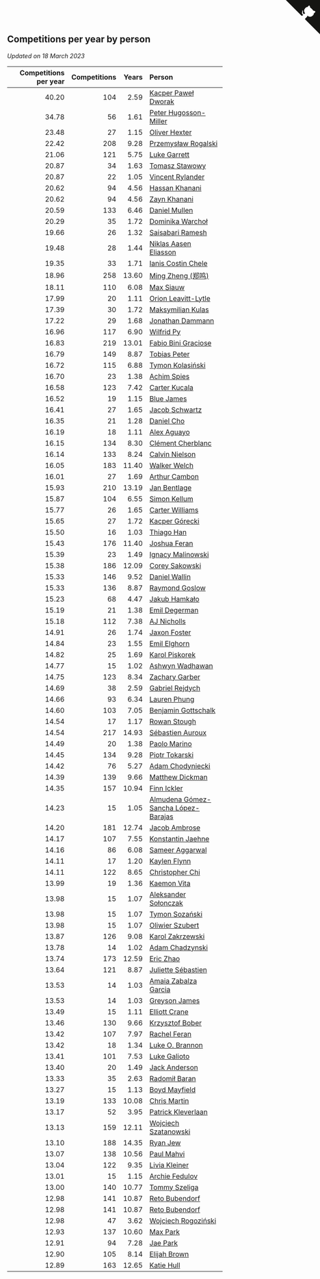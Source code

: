 ## Competitions per year by person

*Updated on 18 March 2023*

| Competitions per year | Competitions | Years | Person |
| ---: | ---: | ---: | :--- |
| 40.20 | 104 | 2.59 | [Kacper Paweł Dworak](https://www.worldcubeassociation.org/persons/2020DWOR01) |
| 34.78 | 56 | 1.61 | [Peter Hugosson-Miller](https://www.worldcubeassociation.org/persons/2021HUGO01) |
| 23.48 | 27 | 1.15 | [Oliver Hexter](https://www.worldcubeassociation.org/persons/2022HEXT01) |
| 22.42 | 208 | 9.28 | [Przemysław Rogalski](https://www.worldcubeassociation.org/persons/2013ROGA02) |
| 21.06 | 121 | 5.75 | [Luke Garrett](https://www.worldcubeassociation.org/persons/2017GARR05) |
| 20.87 | 34 | 1.63 | [Tomasz Stawowy](https://www.worldcubeassociation.org/persons/2021STAW01) |
| 20.87 | 22 | 1.05 | [Vincent Rylander](https://www.worldcubeassociation.org/persons/2022RYLA01) |
| 20.62 | 94 | 4.56 | [Hassan Khanani](https://www.worldcubeassociation.org/persons/2018KHAN26) |
| 20.62 | 94 | 4.56 | [Zayn Khanani](https://www.worldcubeassociation.org/persons/2018KHAN28) |
| 20.59 | 133 | 6.46 | [Daniel Mullen](https://www.worldcubeassociation.org/persons/2016MULL04) |
| 20.29 | 35 | 1.72 | [Dominika Warchoł](https://www.worldcubeassociation.org/persons/2021WARC01) |
| 19.66 | 26 | 1.32 | [Saisabari Ramesh](https://www.worldcubeassociation.org/persons/2021RAME01) |
| 19.48 | 28 | 1.44 | [Niklas Aasen Eliasson](https://www.worldcubeassociation.org/persons/2021ELIA01) |
| 19.35 | 33 | 1.71 | [Ianis Costin Chele](https://www.worldcubeassociation.org/persons/2021CHEL01) |
| 18.96 | 258 | 13.60 | [Ming Zheng (郑鸣)](https://www.worldcubeassociation.org/persons/2009ZHEN11) |
| 18.11 | 110 | 6.08 | [Max Siauw](https://www.worldcubeassociation.org/persons/2017SIAU02) |
| 17.99 | 20 | 1.11 | [Orion Leavitt-Lytle](https://www.worldcubeassociation.org/persons/2022LEAV01) |
| 17.39 | 30 | 1.72 | [Maksymilian Kulas](https://www.worldcubeassociation.org/persons/2021KULA02) |
| 17.22 | 29 | 1.68 | [Jonathan Dammann](https://www.worldcubeassociation.org/persons/2021DAMM01) |
| 16.96 | 117 | 6.90 | [Wilfrid Py](https://www.worldcubeassociation.org/persons/2016PYWI01) |
| 16.83 | 219 | 13.01 | [Fabio Bini Graciose](https://www.worldcubeassociation.org/persons/2010GRAC02) |
| 16.79 | 149 | 8.87 | [Tobias Peter](https://www.worldcubeassociation.org/persons/2014PETE03) |
| 16.72 | 115 | 6.88 | [Tymon Kolasiński](https://www.worldcubeassociation.org/persons/2016KOLA02) |
| 16.70 | 23 | 1.38 | [Achim Spies](https://www.worldcubeassociation.org/persons/2021SPIE01) |
| 16.58 | 123 | 7.42 | [Carter Kucala](https://www.worldcubeassociation.org/persons/2015KUCA01) |
| 16.52 | 19 | 1.15 | [Blue James](https://www.worldcubeassociation.org/persons/2022JAME01) |
| 16.41 | 27 | 1.65 | [Jacob Schwartz](https://www.worldcubeassociation.org/persons/2021SCHW01) |
| 16.35 | 21 | 1.28 | [Daniel Cho](https://www.worldcubeassociation.org/persons/2021CHOD01) |
| 16.19 | 18 | 1.11 | [Alex Aguayo](https://www.worldcubeassociation.org/persons/2022AGUA01) |
| 16.15 | 134 | 8.30 | [Clément Cherblanc](https://www.worldcubeassociation.org/persons/2014CHER05) |
| 16.14 | 133 | 8.24 | [Calvin Nielson](https://www.worldcubeassociation.org/persons/2014NIEL03) |
| 16.05 | 183 | 11.40 | [Walker Welch](https://www.worldcubeassociation.org/persons/2011WELC01) |
| 16.01 | 27 | 1.69 | [Arthur Cambon](https://www.worldcubeassociation.org/persons/2021CAMB01) |
| 15.93 | 210 | 13.19 | [Jan Bentlage](https://www.worldcubeassociation.org/persons/2010BENT01) |
| 15.87 | 104 | 6.55 | [Simon Kellum](https://www.worldcubeassociation.org/persons/2016KELL12) |
| 15.77 | 26 | 1.65 | [Carter Williams](https://www.worldcubeassociation.org/persons/2021WILL06) |
| 15.65 | 27 | 1.72 | [Kacper Górecki](https://www.worldcubeassociation.org/persons/2021GORE01) |
| 15.50 | 16 | 1.03 | [Thiago Han](https://www.worldcubeassociation.org/persons/2022HANT01) |
| 15.43 | 176 | 11.40 | [Joshua Feran](https://www.worldcubeassociation.org/persons/2011FERA01) |
| 15.39 | 23 | 1.49 | [Ignacy Malinowski](https://www.worldcubeassociation.org/persons/2021MALI02) |
| 15.38 | 186 | 12.09 | [Corey Sakowski](https://www.worldcubeassociation.org/persons/2011SAKO01) |
| 15.33 | 146 | 9.52 | [Daniel Wallin](https://www.worldcubeassociation.org/persons/2013WALL03) |
| 15.33 | 136 | 8.87 | [Raymond Goslow](https://www.worldcubeassociation.org/persons/2014GOSL01) |
| 15.23 | 68 | 4.47 | [Jakub Hamkało](https://www.worldcubeassociation.org/persons/2018HAMK01) |
| 15.19 | 21 | 1.38 | [Emil Degerman](https://www.worldcubeassociation.org/persons/2021DEGE01) |
| 15.18 | 112 | 7.38 | [AJ Nicholls](https://www.worldcubeassociation.org/persons/2015NICH04) |
| 14.91 | 26 | 1.74 | [Jaxon Foster](https://www.worldcubeassociation.org/persons/2021FOST01) |
| 14.84 | 23 | 1.55 | [Emil Elghorn](https://www.worldcubeassociation.org/persons/2021ELGH01) |
| 14.82 | 25 | 1.69 | [Karol Piskorek](https://www.worldcubeassociation.org/persons/2021PISK01) |
| 14.77 | 15 | 1.02 | [Ashwyn Wadhawan](https://www.worldcubeassociation.org/persons/2022WADH02) |
| 14.75 | 123 | 8.34 | [Zachary Garber](https://www.worldcubeassociation.org/persons/2014GARB01) |
| 14.69 | 38 | 2.59 | [Gabriel Rejdych](https://www.worldcubeassociation.org/persons/2020REJD01) |
| 14.66 | 93 | 6.34 | [Lauren Phung](https://www.worldcubeassociation.org/persons/2016PHUN02) |
| 14.60 | 103 | 7.05 | [Benjamin Gottschalk](https://www.worldcubeassociation.org/persons/2016GOTT01) |
| 14.54 | 17 | 1.17 | [Rowan Stough](https://www.worldcubeassociation.org/persons/2022STOU01) |
| 14.54 | 217 | 14.93 | [Sébastien Auroux](https://www.worldcubeassociation.org/persons/2008AURO01) |
| 14.49 | 20 | 1.38 | [Paolo Marino](https://www.worldcubeassociation.org/persons/2021MARI04) |
| 14.45 | 134 | 9.28 | [Piotr Tokarski](https://www.worldcubeassociation.org/persons/2013TOKA01) |
| 14.42 | 76 | 5.27 | [Adam Chodyniecki](https://www.worldcubeassociation.org/persons/2017CHOD02) |
| 14.39 | 139 | 9.66 | [Matthew Dickman](https://www.worldcubeassociation.org/persons/2013DICK01) |
| 14.35 | 157 | 10.94 | [Finn Ickler](https://www.worldcubeassociation.org/persons/2012ICKL01) |
| 14.23 | 15 | 1.05 | [Almudena Gómez-Sancha López-Barajas](https://www.worldcubeassociation.org/persons/2022GOME03) |
| 14.20 | 181 | 12.74 | [Jacob Ambrose](https://www.worldcubeassociation.org/persons/2010AMBR01) |
| 14.17 | 107 | 7.55 | [Konstantin Jaehne](https://www.worldcubeassociation.org/persons/2015JAEH01) |
| 14.16 | 86 | 6.08 | [Sameer Aggarwal](https://www.worldcubeassociation.org/persons/2017AGGA01) |
| 14.11 | 17 | 1.20 | [Kaylen Flynn](https://www.worldcubeassociation.org/persons/2022FLYN01) |
| 14.11 | 122 | 8.65 | [Christopher Chi](https://www.worldcubeassociation.org/persons/2014CHIC01) |
| 13.99 | 19 | 1.36 | [Kaemon Vita](https://www.worldcubeassociation.org/persons/2021VITA01) |
| 13.98 | 15 | 1.07 | [Aleksander Sołonczak](https://www.worldcubeassociation.org/persons/2022SOLO01) |
| 13.98 | 15 | 1.07 | [Tymon Sozański](https://www.worldcubeassociation.org/persons/2022SOZA01) |
| 13.98 | 15 | 1.07 | [Oliwier Szubert](https://www.worldcubeassociation.org/persons/2022SZUB01) |
| 13.87 | 126 | 9.08 | [Karol Zakrzewski](https://www.worldcubeassociation.org/persons/2014ZAKR01) |
| 13.78 | 14 | 1.02 | [Adam Chadzynski](https://www.worldcubeassociation.org/persons/2022CHAD02) |
| 13.74 | 173 | 12.59 | [Eric Zhao](https://www.worldcubeassociation.org/persons/2010ZHAO19) |
| 13.64 | 121 | 8.87 | [Juliette Sébastien](https://www.worldcubeassociation.org/persons/2014SEBA01) |
| 13.53 | 14 | 1.03 | [Amaia Zabalza Garcia](https://www.worldcubeassociation.org/persons/2022GARC03) |
| 13.53 | 14 | 1.03 | [Greyson James](https://www.worldcubeassociation.org/persons/2022JAME02) |
| 13.49 | 15 | 1.11 | [Elliott Crane](https://www.worldcubeassociation.org/persons/2022CRAN01) |
| 13.46 | 130 | 9.66 | [Krzysztof Bober](https://www.worldcubeassociation.org/persons/2013BOBE01) |
| 13.42 | 107 | 7.97 | [Rachel Feran](https://www.worldcubeassociation.org/persons/2015FERA01) |
| 13.42 | 18 | 1.34 | [Luke O. Brannon](https://www.worldcubeassociation.org/persons/2021BRAN02) |
| 13.41 | 101 | 7.53 | [Luke Galioto](https://www.worldcubeassociation.org/persons/2015GALI02) |
| 13.40 | 20 | 1.49 | [Jack Anderson](https://www.worldcubeassociation.org/persons/2021ANDE05) |
| 13.33 | 35 | 2.63 | [Radomił Baran](https://www.worldcubeassociation.org/persons/2020BARA02) |
| 13.27 | 15 | 1.13 | [Boyd Mayfield](https://www.worldcubeassociation.org/persons/2022MAYF01) |
| 13.19 | 133 | 10.08 | [Chris Martin](https://www.worldcubeassociation.org/persons/2013MART03) |
| 13.17 | 52 | 3.95 | [Patrick Kleverlaan](https://www.worldcubeassociation.org/persons/2019KLEV01) |
| 13.13 | 159 | 12.11 | [Wojciech Szatanowski](https://www.worldcubeassociation.org/persons/2011SZAT01) |
| 13.10 | 188 | 14.35 | [Ryan Jew](https://www.worldcubeassociation.org/persons/2008JEWR01) |
| 13.07 | 138 | 10.56 | [Paul Mahvi](https://www.worldcubeassociation.org/persons/2012MAHV01) |
| 13.04 | 122 | 9.35 | [Livia Kleiner](https://www.worldcubeassociation.org/persons/2013KLEI03) |
| 13.01 | 15 | 1.15 | [Archie Fedulov](https://www.worldcubeassociation.org/persons/2022FEDU01) |
| 13.00 | 140 | 10.77 | [Tommy Szeliga](https://www.worldcubeassociation.org/persons/2012SZEL01) |
| 12.98 | 141 | 10.87 | [Reto Bubendorf](https://www.worldcubeassociation.org/persons/2012BUBE01) |
| 12.98 | 141 | 10.87 | [Reto Bubendorf](https://www.worldcubeassociation.org/persons/2012BUBE01) |
| 12.98 | 47 | 3.62 | [Wojciech Rogoziński](https://www.worldcubeassociation.org/persons/2019ROGO04) |
| 12.93 | 137 | 10.60 | [Max Park](https://www.worldcubeassociation.org/persons/2012PARK03) |
| 12.91 | 94 | 7.28 | [Jae Park](https://www.worldcubeassociation.org/persons/2015PARK24) |
| 12.90 | 105 | 8.14 | [Elijah Brown](https://www.worldcubeassociation.org/persons/2015BROW03) |
| 12.89 | 163 | 12.65 | [Katie Hull](https://www.worldcubeassociation.org/persons/2010HULL01) |


<a href="https://github.com/jonatanklosko/wca_statistics" class="github-corner" aria-label="View source on Github"><svg width="80" height="80" viewBox="0 0 250 250" style="fill:#151513; color:#fff; position: absolute; top: 0; border: 0; right: 0;" aria-hidden="true"><path d="M0,0 L115,115 L130,115 L142,142 L250,250 L250,0 Z"></path><path d="M128.3,109.0 C113.8,99.7 119.0,89.6 119.0,89.6 C122.0,82.7 120.5,78.6 120.5,78.6 C119.2,72.0 123.4,76.3 123.4,76.3 C127.3,80.9 125.5,87.3 125.5,87.3 C122.9,97.6 130.6,101.9 134.4,103.2" fill="currentColor" style="transform-origin: 130px 106px;" class="octo-arm"></path><path d="M115.0,115.0 C114.9,115.1 118.7,116.5 119.8,115.4 L133.7,101.6 C136.9,99.2 139.9,98.4 142.2,98.6 C133.8,88.0 127.5,74.4 143.8,58.0 C148.5,53.4 154.0,51.2 159.7,51.0 C160.3,49.4 163.2,43.6 171.4,40.1 C171.4,40.1 176.1,42.5 178.8,56.2 C183.1,58.6 187.2,61.8 190.9,65.4 C194.5,69.0 197.7,73.2 200.1,77.6 C213.8,80.2 216.3,84.9 216.3,84.9 C212.7,93.1 206.9,96.0 205.4,96.6 C205.1,102.4 203.0,107.8 198.3,112.5 C181.9,128.9 168.3,122.5 157.7,114.1 C157.9,116.9 156.7,120.9 152.7,124.9 L141.0,136.5 C139.8,137.7 141.6,141.9 141.8,141.8 Z" fill="currentColor" class="octo-body"></path></svg></a><style>.github-corner:hover .octo-arm{animation:octocat-wave 560ms ease-in-out}@keyframes octocat-wave{0%,100%{transform:rotate(0)}20%,60%{transform:rotate(-25deg)}40%,80%{transform:rotate(10deg)}}@media (max-width:500px){.github-corner:hover .octo-arm{animation:none}.github-corner .octo-arm{animation:octocat-wave 560ms ease-in-out}}</style>
